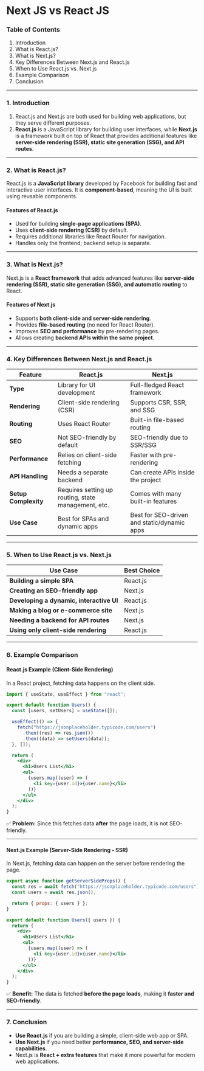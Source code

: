 # Next JS vs React JS

### **Table of Contents**

1. Introduction
2. What is React.js?
3. What is Next.js?
4. Key Differences Between Next.js and React.js
5. When to Use React.js vs. Next.js
6. Example Comparison
7. Conclusion

***

### **1. Introduction**

1. React.js and Next.js are both used for building web applications, but they serve different purposes.&#x20;
2. **React.js** is a JavaScript library for building user interfaces, while **Next.js** is a framework built on top of React that provides additional features like **server-side rendering (SSR), static site generation (SSG), and API routes**.

***

### **2. What is React.js?**

React.js is a **JavaScript library** developed by Facebook for building fast and interactive user interfaces. It is **component-based**, meaning the UI is built using reusable components.

#### **Features of React.js**

* Used for building **single-page applications (SPA)**.
* Uses **client-side rendering (CSR)** by default.
* Requires additional libraries like React Router for navigation.
* Handles only the frontend; backend setup is separate.

***

### **3. What is Next.js?**

Next.js is a **React framework** that adds advanced features like **server-side rendering (SSR), static site generation (SSG), and automatic routing** to React.

#### **Features of Next.js**

* Supports **both client-side and server-side rendering**.
* Provides **file-based routing** (no need for React Router).
* Improves **SEO and performance** by pre-rendering pages.
* Allows creating **backend APIs within the same project**.

***

### **4. Key Differences Between Next.js and React.js**

| Feature              | React.js                                            | Next.js                                     |
| -------------------- | --------------------------------------------------- | ------------------------------------------- |
| **Type**             | Library for UI development                          | Full-fledged React framework                |
| **Rendering**        | Client-side rendering (CSR)                         | Supports CSR, SSR, and SSG                  |
| **Routing**          | Uses React Router                                   | Built-in file-based routing                 |
| **SEO**              | Not SEO-friendly by default                         | SEO-friendly due to SSR/SSG                 |
| **Performance**      | Relies on client-side fetching                      | Faster with pre-rendering                   |
| **API Handling**     | Needs a separate backend                            | Can create APIs inside the project          |
| **Setup Complexity** | Requires setting up routing, state management, etc. | Comes with many built-in features           |
| **Use Case**         | Best for SPAs and dynamic apps                      | Best for SEO-driven and static/dynamic apps |

***

### **5. When to Use React.js vs. Next.js**

| Use Case                                 | Best Choice |
| ---------------------------------------- | ----------- |
| **Building a simple SPA**                | React.js    |
| **Creating an SEO-friendly app**         | Next.js     |
| **Developing a dynamic, interactive UI** | React.js    |
| **Making a blog or e-commerce site**     | Next.js     |
| **Needing a backend for API routes**     | Next.js     |
| **Using only client-side rendering**     | React.js    |

***

### **6. Example Comparison**

#### **React.js Example (Client-Side Rendering)**

In a React project, fetching data happens on the client side.

```jsx
import { useState, useEffect } from "react";

export default function Users() {
  const [users, setUsers] = useState([]);

  useEffect(() => {
    fetch("https://jsonplaceholder.typicode.com/users")
      .then((res) => res.json())
      .then((data) => setUsers(data));
  }, []);

  return (
    <div>
      <h1>Users List</h1>
      <ul>
        {users.map((user) => (
          <li key={user.id}>{user.name}</li>
        ))}
      </ul>
    </div>
  );
}
```

✅ **Problem:** Since this fetches data **after** the page loads, it is not SEO-friendly.

***

#### **Next.js Example (Server-Side Rendering - SSR)**

In Next.js, fetching data can happen on the server before rendering the page.

```jsx
export async function getServerSideProps() {
  const res = await fetch("https://jsonplaceholder.typicode.com/users");
  const users = await res.json();

  return { props: { users } };
}

export default function Users({ users }) {
  return (
    <div>
      <h1>Users List</h1>
      <ul>
        {users.map((user) => (
          <li key={user.id}>{user.name}</li>
        ))}
      </ul>
    </div>
  );
}
```

✅ **Benefit:** The data is fetched **before the page loads**, making it **faster and SEO-friendly**.

***

### **7. Conclusion**

* **Use React.js** if you are building a simple, client-side web app or SPA.
* **Use Next.js** if you need better **performance, SEO, and server-side capabilities**.
* Next.js is **React + extra features** that make it more powerful for modern web applications.
